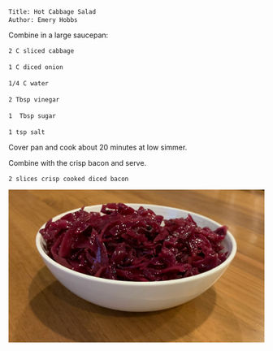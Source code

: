 ~~~ recipe-info
Title: Hot Cabbage Salad
Author: Emery Hobbs
~~~

Combine in a large saucepan:

~~~ recipe-ingredients
2 C sliced cabbage

1 C diced onion

1/4 C water

2 Tbsp vinegar

1  Tbsp sugar

1 tsp salt
~~~

Cover pan and cook about 20 minutes at low simmer.

Combine with the crisp bacon and serve.

~~~ recipe-ingredients
2 slices crisp cooked diced bacon
~~~

![Hot Cabbage Salad](HotCabbageSalad.jpg "Hot Cabbage Salad")
